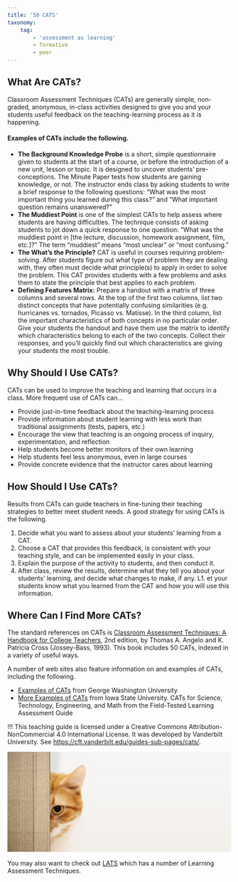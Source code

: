 ```yaml
---
title: '50 CATS'
taxonomy:
    tag:
        - 'assessment as learning'
        - formative
        - peer
---
```



## What Are CATs?
Classroom Assessment Techniques (CATs) are generally simple, non-graded, anonymous, in-class activities designed to give you and your students useful feedback on the teaching-learning process as it is happening.

#### Examples of CATs include the following.

- **The Background Knowledge Probe** is a short, simple questionnaire given to students at the start of a course, or before the introduction of a new unit, lesson or topic. It is designed to uncover students’ pre-conceptions.
The Minute Paper tests how students are gaining knowledge, or not. The instructor ends class by asking students to write a brief response to the following questions: “What was the most important thing you learned during this class?” and “What important question remains unanswered?”  
- **The Muddiest Point** is one of the simplest CATs to help assess where students are having difficulties. The technique consists of asking students to jot down a quick response to one question: “What was the muddiest point in [the lecture, discussion, homework assignment, film, etc.]?” The term “muddiest” means “most unclear” or “most confusing.”  
- **The What’s the Principle?** CAT is useful in courses requiring problem-solving. After students figure out what type of problem they are dealing with, they often must decide what principle(s) to apply in order to solve the problem. This CAT provides students with a few problems and asks them to state the principle that best applies to each problem.  
- **Defining Features Matrix:** Prepare a handout with a matrix of three columns and several rows.  At the top of the first two columns, list two distinct concepts that have potentially confusing similarities (e.g. hurricanes vs. tornados, Picasso vs. Matisse).  In the third column, list the important characteristics of both concepts in no particular order.  Give your students the handout and have them use the matrix to identify which characteristics belong to each of the two concepts.  Collect their responses, and you’ll quickly find out which characteristics are giving your students the most trouble.  

## Why Should I Use CATs?
CATs can be used to improve the teaching and learning that occurs in a class. More frequent use of CATs can…

- Provide just-in-time feedback about the teaching-learning process
- Provide information about student learning with less work than traditional assignments (tests, papers, etc.)
- Encourage the view that teaching is an ongoing process of inquiry, experimentation, and reflection
- Help students become better monitors of their own learning
- Help students feel less anonymous, even in large courses
- Provide concrete evidence that the instructor cares about learning

## How Should I Use CATs?
Results from CATs can guide teachers in fine-tuning their teaching strategies to better meet student needs. A good strategy for using CATs is the following.

1. Decide what you want to assess about your students’ learning from a CAT.
1. Choose a CAT that provides this feedback, is consistent with your teaching style, and can be implemented easily in your class.
1. Explain the purpose of the activity to students, and then conduct it.
1. After class, review the results, determine what they tell you about your students’ learning, and decide what changes to make, if any.
L1. et your students know what you learned from the CAT and how you will use this information.

## Where Can I Find More CATs?
The standard references on CATs is [Classroom Assessment Techniques: A Handbook for College Teachers](https://vcsa.ucsd.edu/_files/assessment/resources/50_cats.pdf), 2nd edition, by Thomas A. Angelo and K. Patricia Cross (Jossey-Bass, 1993). This book includes 50 CATs, indexed in a variety of useful ways.

A number of web sites also feature information on and examples of CATs, including the following.

- [Examples of CATs](https://instruction.gwu.edu/) from George Washington University
- [More Examples of CATs](https://www.celt.iastate.edu/teaching/assessment-and-evaluation/classroom-assessment-techniques-quick-strategies-to-check-student-learning-in-class/) from Iowa State University.
CATs for Science, Technology, Engineering, and Math from the Field-Tested Learning Assessment Guide

!!! This teaching guide is licensed under a Creative Commons Attribution-NonCommercial 4.0 International License. It was developed by Vanderbilt University. See https://cft.vanderbilt.edu/guides-sub-pages/cats/.

![](cat-g421c1018a_1280.jpg)

You may also want to check out [LATS](https://www.celt.iastate.edu/teaching/assessment-and-evaluation/learning-assessment-techniques-lats/) which has a number of Learning Assessment Techniques.
